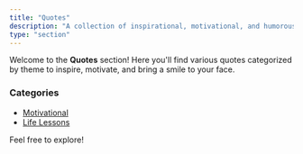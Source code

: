 ```yaml
---
title: "Quotes"
description: "A collection of inspirational, motivational, and humorous quotes."
type: "section"
---
```


Welcome to the **Quotes** section! Here you'll find various quotes categorized by theme to inspire, motivate, and bring a smile to your face.

### Categories
- [Motivational](./motivational/)
- [Life Lessons](./life/)
<!-- - [Humor](./humor/) -->

Feel free to explore!
